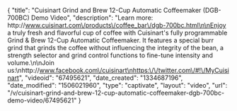 {
    "title": "Cuisinart Grind and Brew 12-Cup Automatic Coffeemaker (DGB-700BC) Demo Video",
    "description": "Learn more: http:\/\/www.cuisinart.com\/products\/coffee_bar\/dgb-700bc.html\n\nEnjoy a truly fresh and flavorful cup of coffee with Cuisinart's fully programmable Grind & Brew 12-Cup Automatic Coffeemaker. It features a special burr grind that grinds the coffee without influencing the integrity of the bean, a strength selector and grind control functions to fine-tune intensity and volume.\n\nJoin us:\nhttp:\/\/www.facebook.com\/cuisinart\nhttps:\/\/twitter.com\/#!\/MyCuisinart",
    "videoid": "67495621",
    "date_created": "1334687196",
    "date_modified": "1506021960",
    "type": "captivate",
    "layout": "video",
    "url": "\/v\/cuisinart-grind-and-brew-12-cup-automatic-coffeemaker-dgb-700bc-demo-video\/67495621"
}